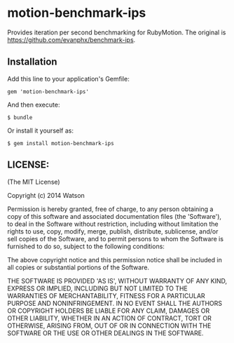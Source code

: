 # motion-benchmark-ips

Provides iteration per second benchmarking for RubyMotion.
The original is https://github.com/evanphx/benchmark-ips.

## Installation

Add this line to your application's Gemfile:

    gem 'motion-benchmark-ips'

And then execute:

    $ bundle

Or install it yourself as:

    $ gem install motion-benchmark-ips


## LICENSE:

(The MIT License)

Copyright (c) 2014 Watson

Permission is hereby granted, free of charge, to any person obtaining
a copy of this software and associated documentation files (the
'Software'), to deal in the Software without restriction, including
without limitation the rights to use, copy, modify, merge, publish,
distribute, sublicense, and/or sell copies of the Software, and to
permit persons to whom the Software is furnished to do so, subject to
the following conditions:

The above copyright notice and this permission notice shall be
included in all copies or substantial portions of the Software.

THE SOFTWARE IS PROVIDED 'AS IS', WITHOUT WARRANTY OF ANY KIND,
EXPRESS OR IMPLIED, INCLUDING BUT NOT LIMITED TO THE WARRANTIES OF
MERCHANTABILITY, FITNESS FOR A PARTICULAR PURPOSE AND NONINFRINGEMENT.
IN NO EVENT SHALL THE AUTHORS OR COPYRIGHT HOLDERS BE LIABLE FOR ANY
CLAIM, DAMAGES OR OTHER LIABILITY, WHETHER IN AN ACTION OF CONTRACT,
TORT OR OTHERWISE, ARISING FROM, OUT OF OR IN CONNECTION WITH THE
SOFTWARE OR THE USE OR OTHER DEALINGS IN THE SOFTWARE.
